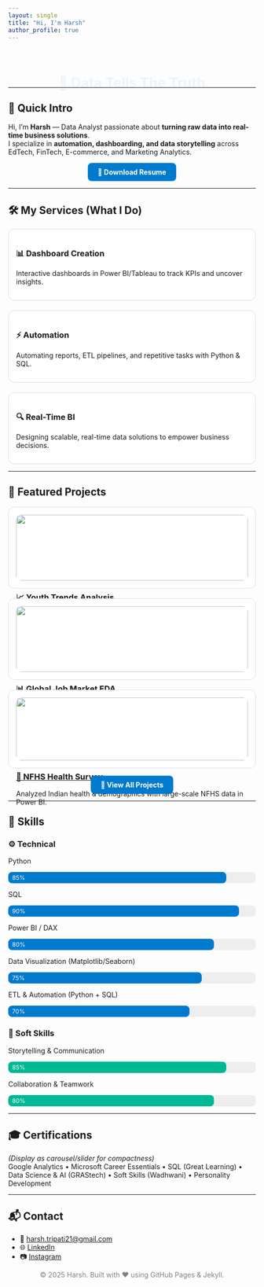 ```yaml
---
layout: single
title: "Hi, I'm Harsh"
author_profile: true
---
```


<style>
/* Animation */
@keyframes fadeInSlideUp {
  0% {opacity: 0; transform: translateY(30px);}
  100% {opacity: 1; transform: translateY(0);}
}

.animated-heading {
  font-size: 28px;
  font-weight: bold;
  color: #007acc;
  animation: fadeInSlideUp 1.2s ease-out forwards;
  text-align: center;
  margin-bottom: 20px;
}

.section {
  max-width: 900px;
  margin: 0 auto;
  padding: 20px;
}

.flex-cards {
  display: grid;
  grid-template-columns: repeat(auto-fit, minmax(260px, 1fr));
  gap: 20px;
}

.card {
  border:1px solid #ddd; 
  border-radius:12px; 
  padding:15px; 
  background:#fff; 
  transition: all 0.3s ease;
}
.card:hover {transform: translateY(-5px); box-shadow:0 6px 16px rgba(0,0,0,0.1);}

.resume-button {
  display: inline-block;
  padding: 10px 20px;
  background-color: #007acc;
  color: white;
  font-weight: bold;
  border-radius: 8px;
  text-decoration: none;
}
.resume-button:hover {background-color: #005f99;}
</style>

<h2 class="animated-heading">📢 Data Tells The Truth</h2>

---

## 🚀 Quick Intro
Hi, I’m **Harsh** — Data Analyst passionate about **turning raw data into real-time business solutions**.  
I specialize in **automation, dashboarding, and data storytelling** across EdTech, FinTech, E-commerce, and Marketing Analytics.  

<div align="center">
  <a href="https://github.com/harsh-bca/portfolio-assets/blob/main/Harsh_Tripathi_Data_Analyst_Resume.pdf" target="_blank" class="resume-button">
    📄 Download Resume
  </a>
</div>

---

## 🛠️ My Services (What I Do)
<div class="flex-cards">

<div class="card">
  <h3>📊 Dashboard Creation</h3>
  <p>Interactive dashboards in Power BI/Tableau to track KPIs and uncover insights.</p>
</div>

<div class="card">
  <h3>⚡ Automation</h3>
  <p>Automating reports, ETL pipelines, and repetitive tasks with Python & SQL.</p>
</div>

<div class="card">
  <h3>🔍 Real-Time BI</h3>
  <p>Designing scalable, real-time data solutions to empower business decisions.</p>
</div>

</div>

---

## 💼 Featured Projects
<div class="flex-cards">

<div class="card">
  <img src="https://raw.githubusercontent.com/harsh-bca/portfolio-assets/main/Youth%20trends%20analysis%20banner.png" style="width:100%; border-radius:10px;" />
  <h3><a href="https://github.com/harsh-bca/youth-trends-analysis">📈 Youth Trends Analysis</a></h3>
  <p>Survey-based analysis of Indian youth behavior, tech, and mental health using Python & Power BI.</p>
</div>

<div class="card">
  <img src="https://raw.githubusercontent.com/harsh-bca/portfolio-assets/main/EDA%20project%20banner.png" style="width:100%; border-radius:10px;" />
  <h3><a href="https://github.com/harsh-bca/EDA-Project">📊 Global Job Market EDA</a></h3>
  <p>Uncovered hiring and skills trends via Exploratory Data Analysis with Python.</p>
</div>

<div class="card">
  <img src="https://raw.githubusercontent.com/harsh-bca/portfolio-assets/main/NFHS%20data%20analysis%20banner.png" style="width:100%; border-radius:10px;" />
  <h3><a href="https://github.com/harsh-bca/National-Family-Health-Survey-Analysis">🏥 NFHS Health Survey</a></h3>
  <p>Analyzed Indian health & demographics with large-scale NFHS data in Power BI.</p>
</div>

</div>

<div align="center" style="margin-top:15px;">
  <a href="https://github.com/harsh-bca" target="_blank" class="resume-button">🔗 View All Projects</a>
</div>

---

## 🧩 Skills

<div style="max-width:800px; margin:0 auto;">

  <h3>⚙️ Technical</h3>
  <div style="margin:10px 0;">
    <p>Python</p>
    <div style="background:#eee; border-radius:8px;">
      <div style="width:85%; background:#007acc; color:white; padding:4px 8px; border-radius:8px; font-size:12px;">85%</div>
    </div>
  </div>

  <div style="margin:10px 0;">
    <p>SQL</p>
    <div style="background:#eee; border-radius:8px;">
      <div style="width:90%; background:#007acc; color:white; padding:4px 8px; border-radius:8px; font-size:12px;">90%</div>
    </div>
  </div>

  <div style="margin:10px 0;">
    <p>Power BI / DAX</p>
    <div style="background:#eee; border-radius:8px;">
      <div style="width:80%; background:#007acc; color:white; padding:4px 8px; border-radius:8px; font-size:12px;">80%</div>
    </div>
  </div>

  <div style="margin:10px 0;">
    <p>Data Visualization (Matplotlib/Seaborn)</p>
    <div style="background:#eee; border-radius:8px;">
      <div style="width:75%; background:#007acc; color:white; padding:4px 8px; border-radius:8px; font-size:12px;">75%</div>
    </div>
  </div>

  <div style="margin:10px 0;">
    <p>ETL & Automation (Python + SQL)</p>
    <div style="background:#eee; border-radius:8px;">
      <div style="width:70%; background:#007acc; color:white; padding:4px 8px; border-radius:8px; font-size:12px;">70%</div>
    </div>
  </div>

  <h3>🤝 Soft Skills</h3>
  <div style="margin:10px 0;">
    <p>Storytelling & Communication</p>
    <div style="background:#eee; border-radius:8px;">
      <div style="width:85%; background:#00b894; color:white; padding:4px 8px; border-radius:8px; font-size:12px;">85%</div>
    </div>
  </div>

  <div style="margin:10px 0;">
    <p>Collaboration & Teamwork</p>
    <div style="background:#eee; border-radius:8px;">
      <div style="width:80%; background:#00b894; color:white; padding:4px 8px; border-radius:8px; font-size:12px;">80%</div>
    </div>
  </div>

</div>


---

## 🎓 Certifications
*(Display as carousel/slider for compactness)*  
Google Analytics • Microsoft Career Essentials • SQL (Great Learning) • Data Science & AI (GRAStech) • Soft Skills (Wadhwani) • Personality Development  

---

## 📬 Contact
- 📧 [harsh.tripati21@gmail.com](mailto:harsh.tripati21@gmail.com)  
- 🌐 [LinkedIn](https://www.linkedin.com/in/harsh-tripathi-64376333a/)  
- 📷 [Instagram](https://instagram.com/harsh._diaries)  

<p align="center" style="color: gray; font-size: 14px;">
  © 2025 Harsh. Built with ❤️ using GitHub Pages & Jekyll.
</p>
